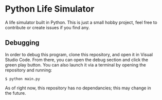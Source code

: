 # Python Life Simulator

A life simulator built in Python. This is just a small hobby project, feel free to contribute or create issues if you find any.

## Debugging

In order to debug this program, clone this repository, and open it in Visual Studio Code. From there, you can open the debug
section and click the green play button. You can also launch it via a terminal by opening the repository and running:

```
$ python main.py
```

As of right now, this repository has no dependancies; this may change in the future.
